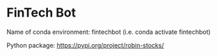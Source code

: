 # FinTech Bot

Name of conda environment: fintechbot (i.e. conda activate fintechbot)

Python package: https://pypi.org/project/robin-stocks/